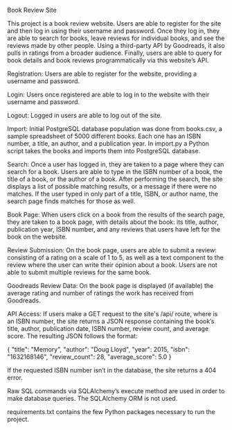 Book Review Site

This project is a book review website. Users are able to register for the site and then log in using their username and password. Once they log in, they are able to search for books, leave reviews for individual books, and see the reviews made by other people. Using a third-party API by Goodreads, it also pulls in ratings from a broader audience. Finally, users are able to query for book details and book reviews programmatically via this website’s API.

Registration: Users are able to register for the website, providing a username and password.

Login: Users once registered are able to log in to the website with their username and password.

Logout: Logged in users are able to log out of the site.

Import: Initial PostgreSQL database population was done from books.csv, a sample spreadsheet of 5000 different books. Each one has an ISBN number, a title, an author, and a publication year. In import.py a Python script takes the books and imports them into PostgreSQL database.

Search: Once a user has logged in, they are taken to a page where they can search for a book. Users are able to type in the ISBN number of a book, the title of a book, or the author of a book. After performing the search, the site displays a list of possible matching results, or a message if there were no matches. If the user typed in only part of a title, ISBN, or author name, the search page finds matches for those as well.

Book Page: When users click on a book from the results of the search page, they are taken to a book page, with details about the book: its title, author, publication year, ISBN number, and any reviews that users have left for the book on the website.
    
Review Submission: On the book page, users are able to submit a review: consisting of a rating on a scale of 1 to 5, as well as a text component to the review where the user can write their opinion about a book. Users are not able to submit multiple reviews for the same book.

Goodreads Review Data: On the book page is displayed (if available) the average rating and number of ratings the work has received from Goodreads.

API Access: If users make a GET request to the site's /api/<isbn> route, where <isbn> is an ISBN number, the site returns a JSON response containing the book’s title, author, publication date, ISBN number, review count, and average score. The resulting JSON follows the format:

{
    "title": "Memory",
    "author": "Doug Lloyd",
    "year": 2015,
    "isbn": "1632168146",
    "review_count": 28,
    "average_score": 5.0
}

If the requested ISBN number isn’t in the database, the site returns a 404 error.

Raw SQL commands via SQLAlchemy’s execute method are used in order to make database queries. The SQLAlchemy ORM is not used.
    
requirements.txt contains the few Python packages necessary to run the project.
